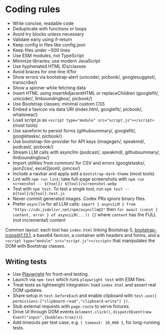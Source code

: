 # Coding rules

- Write concise, readable code
- Deduplicate with functions or loops
- Avoid try blocks unless necessary
- Validate early using if-return
- Keep config in files like config.json
- Keep files under ~500 lines
- Use ESM modules, not TypeScript
- Minimize libraries; use modern JavaScript
- Use hyphenated HTML IDs/classes
- Avoid braces for one-line if/for
- Show errors via bootstrap-alert (unicode/, picbook/, googlesuggest/, transcribe/)
- Show a spinner while fetching data
- Insert HTML using insertAdjacentHTML or replaceChildren (googlefit/, unicoder/, llmboundingbox/, picbook/)
- Use Bootstrap classes; minimal custom CSS
- Embed a favicon via data URI (index.html, googlefit/, picbook/, whatsnear/)
- Load script.js as `<script type="module" src="script.js"></script>` (most tools)
- Use saveform to persist forms (githubsummary/, googlefit/, googletasks/, picbook/)
- Use bootstrap-llm-provider for API keys (imagegen/, speakmd/, podcast/, picbook/)
- Stream LLM calls with asyncllm (podcast/, speakmd/, githubsummary/, llmboundingbox/)
- Import utilities from common/ for CSV and errors (googletasks/, json2csv/, excel2jsonl/, joincsv/)
- Include a navbar and apply add a `bootstrap-dark-theme` (most tools)
- Lint with `npm run lint`; take full-page screenshots with `npm run screenshot -- ${tool}/ ${tool}/screenshot.webp`
- Test with `npm test`. To test a single tool, run `npm test -- ${tool}/${tool}.test.js`
- Never commit generated images. Codex PRs ignore binary files.
- Prefer `asyncllm` for all LLM calls: `import { asyncLLM } from "https://cdn.jsdelivr.net/npm/asyncllm@2"` then `for await (const { content, error } of asyncLLM(...)) {}` where `content` has the FULL (not incremental) content

Common layout: each tool has `index.html` linking Bootstrap 5, bootstrap-icons@1.13.1, a base64 favicon, a container with headers and forms, and a `<script type="module" src="script.js"></script>` that manipulates the DOM with Bootstrap classes.

## Writing tests

- Use [Playwright](https://playwright.dev/) for front-end testing.
- Launch via `npm test` which runs `playwright test` with ESM files.
- Treat tests as lightweight integration: load `index.html` and assert real DOM updates.
- Share setup in `test.beforeEach` and enable clipboard with `test.use({ permissions:["clipboard-read","clipboard-write"] })`.
- Stub external requests with `page.route` to serve fixtures.
- Drive UI through DOM events (`element.click()`, `dispatchEvent(new Event("input",{bubbles:true}))`).
- Add timeouts per test case, e.g. `{ timeout: 10_000 }`, for long-running tests.
